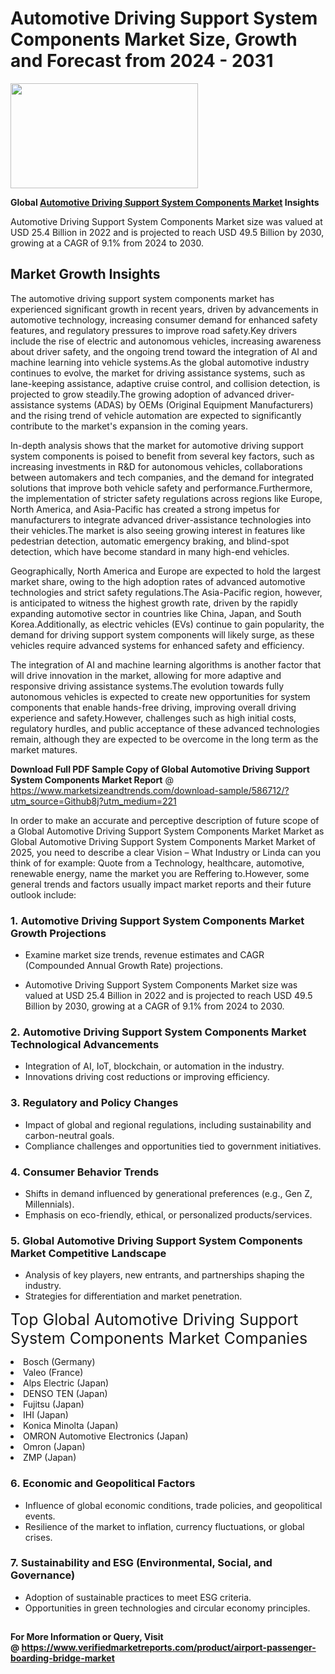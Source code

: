 <H1>Automotive Driving Support System Components Market Size, Growth and Forecast from 2024 - 2031</H1><img class="aligncenter size-medium wp-image-584254" src="https://thirdeyenews.in/wp-content/uploads/2024/09/Global-Market-Research-300x168.jpeg" alt="" width="300" height="168" /><p><strong>Global&nbsp;<a href="https://www.marketsizeandtrends.com/download-sample/586712/?utm_source=Github8j?utm_medium=221">Automotive Driving Support System Components Market</a> Insights</strong></p><p>Automotive Driving Support System Components Market size was valued at USD 25.4 Billion in 2022 and is projected to reach USD 49.5 Billion by 2030, growing at a CAGR of 9.1% from 2024 to 2030.</p><p><h2>Market Growth Insights</h2> <p>The automotive driving support system components market has experienced significant growth in recent years, driven by advancements in automotive technology, increasing consumer demand for enhanced safety features, and regulatory pressures to improve road safety.Key drivers include the rise of electric and autonomous vehicles, increasing awareness about driver safety, and the ongoing trend toward the integration of AI and machine learning into vehicle systems.As the global automotive industry continues to evolve, the market for driving assistance systems, such as lane-keeping assistance, adaptive cruise control, and collision detection, is projected to grow steadily.The growing adoption of advanced driver-assistance systems (ADAS) by OEMs (Original Equipment Manufacturers) and the rising trend of vehicle automation are expected to significantly contribute to the market's expansion in the coming years.</p> <p>In-depth analysis shows that the market for automotive driving support system components is poised to benefit from several key factors, such as increasing investments in R&D for autonomous vehicles, collaborations between automakers and tech companies, and the demand for integrated solutions that improve both vehicle safety and performance.Furthermore, the implementation of stricter safety regulations across regions like Europe, North America, and Asia-Pacific has created a strong impetus for manufacturers to integrate advanced driver-assistance technologies into their vehicles.The market is also seeing growing interest in features like pedestrian detection, automatic emergency braking, and blind-spot detection, which have become standard in many high-end vehicles.</p> <p>Geographically, North America and Europe are expected to hold the largest market share, owing to the high adoption rates of advanced automotive technologies and strict safety regulations.The Asia-Pacific region, however, is anticipated to witness the highest growth rate, driven by the rapidly expanding automotive sector in countries like China, Japan, and South Korea.Additionally, as electric vehicles (EVs) continue to gain popularity, the demand for driving support system components will likely surge, as these vehicles require advanced systems for enhanced safety and efficiency.</p> <p>The integration of AI and machine learning algorithms is another factor that will drive innovation in the market, allowing for more adaptive and responsive driving assistance systems.The evolution towards fully autonomous vehicles is expected to create new opportunities for system components that enable hands-free driving, improving overall driving experience and safety.However, challenges such as high initial costs, regulatory hurdles, and public acceptance of these advanced technologies remain, although they are expected to be overcome in the long term as the market matures.</p> <p><span class=""><strong>Download Full PDF Sample Copy of Global Automotive Driving Support System Components Market Report</strong> @ <a href="https://www.marketsizeandtrends.com/download-sample/586712/?utm_source=Github8j?utm_medium=221" target="_blank">https://www.marketsizeandtrends.com/download-sample/586712/?utm_source=Github8j?utm_medium=221</a></span></p><p>In order to make an accurate and perceptive description of future scope of a Global&nbsp;Automotive Driving Support System Components Market Market as Global&nbsp;Automotive Driving Support System Components Market Market of 2025, you need to describe a clear Vision &ndash; What Industry or Linda can you think of for example: Quote from a Technology, healthcare, automotive, renewable energy, name the market you are Reffering to.However, some general trends and factors usually impact market reports and their future outlook include:</p><h3>1.&nbsp;<strong>Automotive Driving Support System Components Market Growth Projections</strong></h3><ul><li>Examine market size trends, revenue estimates and CAGR (Compounded Annual Growth Rate) projections.</li><li><p>Automotive Driving Support System Components Market size was valued at USD 25.4 Billion in 2022 and is projected to reach USD 49.5 Billion by 2030, growing at a CAGR of 9.1% from 2024 to 2030.</p></li></ul><h3>2.&nbsp;<strong>Automotive Driving Support System Components Market Technological Advancements</strong></h3><ul><li>Integration of AI, IoT, blockchain, or automation in the industry.</li><li>Innovations driving cost reductions or improving efficiency.</li></ul><h3>3.&nbsp;<strong>Regulatory and Policy Changes</strong></h3><ul><li>Impact of global and regional regulations, including sustainability and carbon-neutral goals.</li><li>Compliance challenges and opportunities tied to government initiatives.</li></ul><h3>4.&nbsp;<strong>Consumer Behavior Trends</strong></h3><ul><li>Shifts in demand influenced by generational preferences (e.g., Gen Z, Millennials).</li><li>Emphasis on eco-friendly, ethical, or personalized products/services.</li></ul><h3>5.&nbsp;<strong>Global Automotive Driving Support System Components Market Competitive Landscape</strong></h3><ul><li>Analysis of key players, new entrants, and partnerships shaping the industry.</li><li>Strategies for differentiation and market penetration.</li></ul><p data-pm-slice="1 1 []"><span style="color: inherit; font-family: inherit; font-size: 25px;">Top Global Automotive Driving Support System Components Market Companies</span></p><div class="" data-test-id=""><p><li>Bosch (Germany)</li><li> Valeo (France)</li><li> Alps Electric (Japan)</li><li> DENSO TEN (Japan)</li><li> Fujitsu (Japan)</li><li> IHI (Japan)</li><li> Konica Minolta (Japan)</li><li> OMRON Automotive Electronics (Japan)</li><li> Omron (Japan)</li><li> ZMP (Japan)</li></p></div><h3>6.&nbsp;<strong>Economic and Geopolitical Factors</strong></h3><ul><li>Influence of global economic conditions, trade policies, and geopolitical events.</li><li>Resilience of the market to inflation, currency fluctuations, or global crises.</li></ul><h3>7.&nbsp;<strong>Sustainability and ESG (Environmental, Social, and Governance)</strong></h3><ul><li>Adoption of sustainable practices to meet ESG criteria.</li><li>Opportunities in green technologies and circular economy principles.</li></ul><h2><strong style="font-size: 14px;">For More Information or Query, Visit @&nbsp;</strong><a style="background-color: #ffffff; font-size: 14px;" href="https://www.marketsizeandtrends.com/report/automotive-driving-support-system-components-market/" target="_blank">https://www.verifiedmarketreports.com/product/airport-passenger-boarding-bridge-market</a></h2>